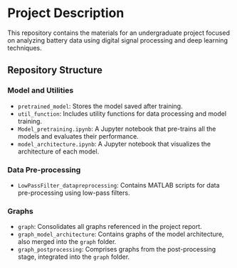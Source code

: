 # Project Description

This repository contains the materials for an undergraduate project focused on analyzing battery data using digital signal processing and deep learning techniques.

## Repository Structure

### Model and Utilities
- `pretrained_model`: Stores the model saved after training.
- `util_function`: Includes utility functions for data processing and model training.
- `Model_pretraining.ipynb`: A Jupyter notebook that pre-trains all the models and evaluates their performance.
- `model_architecture.ipynb`: A Jupyter notebook that visualizes the architecture of each model.

### Data Pre-processing
- `LowPassFilter_datapreprocessing`: Contains MATLAB scripts for data pre-processing using low-pass filters.

### Graphs
- `graph`: Consolidates all graphs referenced in the project report.
- `graph_model_architecture`: Contains graphs of the model architecture, also merged into the `graph` folder.
- `graph_postprocessing`: Comprises graphs from the post-processing stage, integrated into the `graph` folder.


